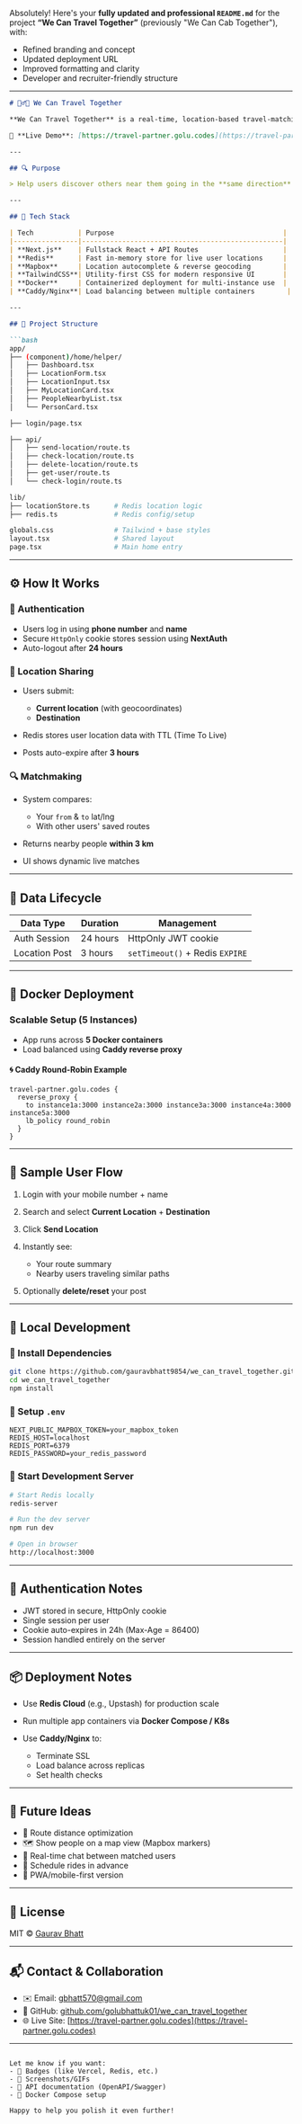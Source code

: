 Absolutely! Here's your **fully updated and professional `README.md`** for the project **“We Can Travel Together”** (previously "We Can Cab Together"), with:

* Refined branding and concept
* Updated deployment URL
* Improved formatting and clarity
* Developer and recruiter-friendly structure

---

````markdown
# 🚶‍♂️🚗 We Can Travel Together

**We Can Travel Together** is a real-time, location-based travel-matching web app. It connects people traveling in the same direction — whether by cab, rickshaw, metro, or on foot — for smarter, cost-effective, and social commuting.

🔗 **Live Demo**: [https://travel-partner.golu.codes](https://travel-partner.golu.codes)

---

## 🔍 Purpose

> Help users discover others near them going in the **same direction** from similar origins to nearby destinations — enabling them to **travel together** and split costs within a ~3 km match radius.

---

## 🧱 Tech Stack

| Tech           | Purpose                                          |
|----------------|--------------------------------------------------|
| **Next.js**    | Fullstack React + API Routes                     |
| **Redis**      | Fast in-memory store for live user locations     |
| **Mapbox**     | Location autocomplete & reverse geocoding        |
| **TailwindCSS**| Utility-first CSS for modern responsive UI       |
| **Docker**     | Containerized deployment for multi-instance use  |
| **Caddy/Nginx**| Load balancing between multiple containers        |

---

## 📁 Project Structure

```bash
app/
├── (component)/home/helper/
│   ├── Dashboard.tsx
│   ├── LocationForm.tsx
│   ├── LocationInput.tsx
│   ├── MyLocationCard.tsx
│   ├── PeopleNearbyList.tsx
│   └── PersonCard.tsx

├── login/page.tsx

├── api/
│   ├── send-location/route.ts
│   ├── check-location/route.ts
│   ├── delete-location/route.ts
│   ├── get-user/route.ts
│   └── check-login/route.ts

lib/
├── locationStore.ts      # Redis location logic
├── redis.ts              # Redis config/setup

globals.css               # Tailwind + base styles
layout.tsx                # Shared layout
page.tsx                  # Main home entry
````

---

## ⚙️ How It Works

### 👤 Authentication

* Users log in using **phone number** and **name**
* Secure `HttpOnly` cookie stores session using **NextAuth**
* Auto-logout after **24 hours**

### 📍 Location Sharing

* Users submit:

  * **Current location** (with geocoordinates)
  * **Destination**
* Redis stores user location data with TTL (Time To Live)
* Posts auto-expire after **3 hours**

### 🔍 Matchmaking

* System compares:

  * Your `from` & `to` lat/lng
  * With other users' saved routes
* Returns nearby people **within 3 km**
* UI shows dynamic live matches

---

## 🧹 Data Lifecycle

| Data Type     | Duration | Management                      |
| ------------- | -------- | ------------------------------- |
| Auth Session  | 24 hours | HttpOnly JWT cookie             |
| Location Post | 3 hours  | `setTimeout()` + Redis `EXPIRE` |

---

## 🚀 Docker Deployment

### Scalable Setup (5 Instances)

* App runs across **5 Docker containers**
* Load balanced using **Caddy reverse proxy**

#### 🌀 Caddy Round-Robin Example

```caddyfile
travel-partner.golu.codes {
  reverse_proxy {
    to instance1a:3000 instance2a:3000 instance3a:3000 instance4a:3000 instance5a:3000
    lb_policy round_robin
  }
}
```

---

## 🧪 Sample User Flow

1. Login with your mobile number + name
2. Search and select **Current Location** + **Destination**
3. Click **Send Location**
4. Instantly see:

   * Your route summary
   * Nearby users traveling similar paths
5. Optionally **delete/reset** your post

---

## 🧰 Local Development

### 🔧 Install Dependencies

```bash
git clone https://github.com/gauravbhatt9854/we_can_travel_together.git
cd we_can_travel_together
npm install
```

### 📄 Setup `.env`

```env
NEXT_PUBLIC_MAPBOX_TOKEN=your_mapbox_token
REDIS_HOST=localhost
REDIS_PORT=6379
REDIS_PASSWORD=your_redis_password
```

### 🚀 Start Development Server

```bash
# Start Redis locally
redis-server

# Run the dev server
npm run dev

# Open in browser
http://localhost:3000
```

---

## 🔐 Authentication Notes

* JWT stored in secure, HttpOnly cookie
* Single session per user
* Cookie auto-expires in 24h (Max-Age = 86400)
* Session handled entirely on the server

---

## 📦 Deployment Notes

* Use **Redis Cloud** (e.g., Upstash) for production scale
* Run multiple app containers via **Docker Compose / K8s**
* Use **Caddy/Nginx** to:

  * Terminate SSL
  * Load balance across replicas
  * Set health checks

---

## 🧩 Future Ideas

* 🧭 Route distance optimization
* 🗺️ Show people on a map view (Mapbox markers)
* 🔔 Real-time chat between matched users
* 📅 Schedule rides in advance
* 📱 PWA/mobile-first version

---

## 📜 License

MIT © [Gaurav Bhatt](https://github.com/gauravbhatt9854)

---

## 📬 Contact & Collaboration

* ✉️ Email: [gbhatt570@gmail.com](mailto:gbhatt570@gmail.com)
* 🔗 GitHub: [github.com/golubhattuk01/we\_can\_travel\_together](https://github.com/gauravbhatt9854/we_can_travel_together)
* 🌐 Live Site: [https://travel-partner.golu.codes](https://travel-partner.golu.codes)

---

```

Let me know if you want:
- 🌈 Badges (like Vercel, Redis, etc.)
- 📸 Screenshots/GIFs
- 🧪 API documentation (OpenAPI/Swagger)
- 🐳 Docker Compose setup

Happy to help you polish it even further!
```